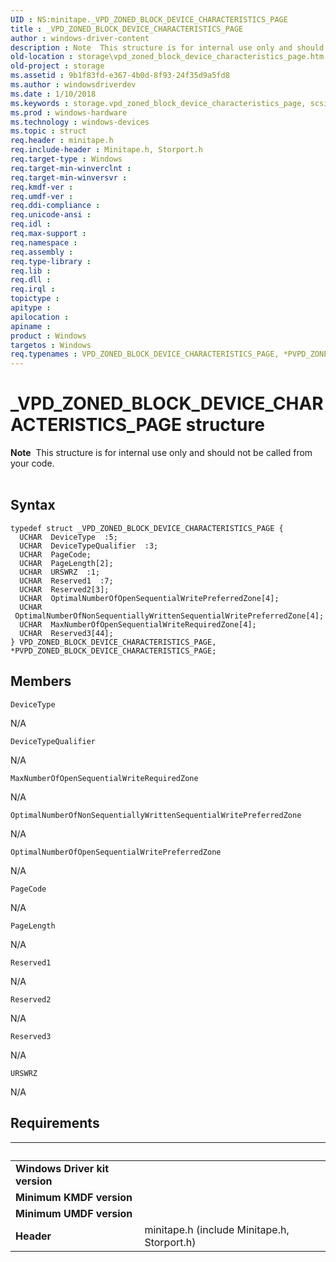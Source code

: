 ```yaml
---
UID : NS:minitape._VPD_ZONED_BLOCK_DEVICE_CHARACTERISTICS_PAGE
title : _VPD_ZONED_BLOCK_DEVICE_CHARACTERISTICS_PAGE
author : windows-driver-content
description : Note  This structure is for internal use only and should not be called from your code. .
old-location : storage\vpd_zoned_block_device_characteristics_page.htm
old-project : storage
ms.assetid : 9b1f83fd-e367-4b0d-8f93-24f35d9a5fd8
ms.author : windowsdriverdev
ms.date : 1/10/2018
ms.keywords : storage.vpd_zoned_block_device_characteristics_page, scsi/PVPD_ZONED_BLOCK_DEVICE_CHARACTERISTICS_PAGE, PVPD_ZONED_BLOCK_DEVICE_CHARACTERISTICS_PAGE structure pointer [Storage Devices], PVPD_ZONED_BLOCK_DEVICE_CHARACTERISTICS_PAGE, scsi/VPD_ZONED_BLOCK_DEVICE_CHARACTERISTICS_PAGE, *PVPD_ZONED_BLOCK_DEVICE_CHARACTERISTICS_PAGE, _VPD_ZONED_BLOCK_DEVICE_CHARACTERISTICS_PAGE, VPD_ZONED_BLOCK_DEVICE_CHARACTERISTICS_PAGE, VPD_ZONED_BLOCK_DEVICE_CHARACTERISTICS_PAGE structure [Storage Devices]
ms.prod : windows-hardware
ms.technology : windows-devices
ms.topic : struct
req.header : minitape.h
req.include-header : Minitape.h, Storport.h
req.target-type : Windows
req.target-min-winverclnt : 
req.target-min-winversvr : 
req.kmdf-ver : 
req.umdf-ver : 
req.ddi-compliance : 
req.unicode-ansi : 
req.idl : 
req.max-support : 
req.namespace : 
req.assembly : 
req.type-library : 
req.lib : 
req.dll : 
req.irql : 
topictype : 
apitype : 
apilocation : 
apiname : 
product : Windows
targetos : Windows
req.typenames : VPD_ZONED_BLOCK_DEVICE_CHARACTERISTICS_PAGE, *PVPD_ZONED_BLOCK_DEVICE_CHARACTERISTICS_PAGE
---
```


# _VPD_ZONED_BLOCK_DEVICE_CHARACTERISTICS_PAGE structure
<div class="alert"><b>Note</b>  This  structure is for internal use only and should not be called from your code.</div>
<div> </div>

## Syntax
````
typedef struct _VPD_ZONED_BLOCK_DEVICE_CHARACTERISTICS_PAGE {
  UCHAR  DeviceType  :5;
  UCHAR  DeviceTypeQualifier  :3;
  UCHAR  PageCode;
  UCHAR  PageLength[2];
  UCHAR  URSWRZ  :1;
  UCHAR  Reserved1  :7;
  UCHAR  Reserved2[3];
  UCHAR  OptimalNumberOfOpenSequentialWritePreferredZone[4];
  UCHAR  OptimalNumberOfNonSequentiallyWrittenSequentialWritePreferredZone[4];
  UCHAR  MaxNumberOfOpenSequentialWriteRequiredZone[4];
  UCHAR  Reserved3[44];
} VPD_ZONED_BLOCK_DEVICE_CHARACTERISTICS_PAGE, *PVPD_ZONED_BLOCK_DEVICE_CHARACTERISTICS_PAGE;
````

## Members


`DeviceType`

N/A

`DeviceTypeQualifier`

N/A

`MaxNumberOfOpenSequentialWriteRequiredZone`

N/A

`OptimalNumberOfNonSequentiallyWrittenSequentialWritePreferredZone`

N/A

`OptimalNumberOfOpenSequentialWritePreferredZone`

N/A

`PageCode`

N/A

`PageLength`

N/A

`Reserved1`

N/A

`Reserved2`

N/A

`Reserved3`

N/A

`URSWRZ`

N/A


## Requirements
| &nbsp; | &nbsp; |
| ---- |:---- |
| **Windows Driver kit version** |  |
| **Minimum KMDF version** |  |
| **Minimum UMDF version** |  |
| **Header** | minitape.h (include Minitape.h, Storport.h) |